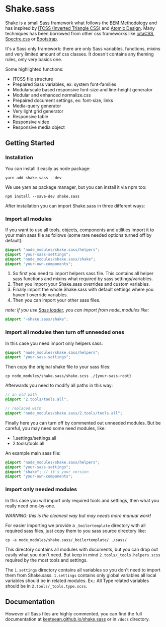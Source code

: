 # Shake.sass

Shake is a small [Sass](http://sass-lang.com) framework what follows the 
[BEM Methodology](https://en.bem.info) and has inspired by 
[ITCSS (Inverted Triangle CSS)](https://www.creativebloq.com/web-design/manage-large-scale-web-projects-new-css-architecture-itcss-41514731) 
and [Atomic Design](http://atomicdesign.bradfrost.com). Many techniques has been 
borrowed from other css frameworks like [iotaCSS](https://www.iotacss.com),
[Spectre.css](https://picturepan2.github.io) or [Bootstrap](https://getbootstrap.com).

It's a Sass only framework: there are only Sass variables, functions,
mixins and very limited amount of css classes. It doesn't contains
any theming rules, only very basics one.

Some highlighted functions:

- ITCSS file structure
- Prepaired Sass variables, ex: system font-families
- Modularscale based responsive font-size and line-height generator
- Modular and enhanced normalize.css
- Prepaired document settings, ex: font-size, links
- Media-query generator
- Very light grid generator
- Responsive table
- Responsive video
- Responsive media object

## Getting Started

### Installation

You can install it easily as node package:

```shell
yarn add shake.sass --dev
```

We use yarn as package manager, but you can install it via npm too:

```shell
npm install --save-dev shake.sass
```

After installation you can import Shake.sass in three different ways:

### Import all modules

If you want to use all tools, objects, components and utilities import
it to your main sass file as follows (some rare needed options turned
off by default):

```scss
@import "node_modules/shake.sass/helpers";
@import "your-sass-settings";
@import "node_modules/shake.sass/shake";
@import "your-own-components";
```

1. So first you need to import helpers sass file. This contains all helper sass
functions and mixins what required by sass settings/variables.
2. Then you import your Shake.sass overrides and custom variables.
3. Finally import the whole Shake.sass with default settings where you haven't
override variables.
4. Then you can import your other sass files.

_note: If you use [Sass loader](https://github.com/webpack-contrib/sass-loader),
you can import from node_modules like:_

```scss
@import "~shake.sass/shake";
```

### Import all modules then turn off unneeded ones

In this case you need import only helpers sass:

```scss
@import "node_modules/shake.sass/helpers";
@import "your-sass-settings";
```

Then copy the original shake file to your sass files:

```shell
cp node_modules/shake.sass/shake.scss ./{your-sass-root}
```

Afterwards you need to modify all paths in this way:

```scss
// an old path
@import "2.tools/tools.all";

// replaced with
@import "node_modules/shake.sass/2.tools/tools.all";
```

Finally here you can turn off by commented out unneeded modules. But be
careful, you may need some need modules, like:

- 1.settings/settings.all
- 2.tools/tools.all

An example main sass file:

```scss
@import "node_modules/shake.sass/helpers";
@import "your-sass-settings";
@import "shake"; // it's your version
@import "your-own-components";
```

### Import only needed modules

In this case you will import only required tools and settings, then what
you really need one-by-one.

_WARNING: this is the cleanest way but may needs more manual work!_

For easier importing we provide a `_boilertemplate` directory with all
required sass files, just copy them to you sass source directory like:

```shell
cp -a node_modules/shake.sass/_boilertemplate/ ./sass/
```

This directory contains all modules with documents, but you can drop
out easily what you don't need. But keep in mind
`2.tools/_tools.helpers.scss` required by the most tools and settings.

The `1.settings` directory contains all variables so you don't need to
import them from Shake.sass. `1.settings` contains only global variables
all local variables should be in related modules. Ex.: All Type related
variables should be in `2.tools/_tools.type.scss`.

## Documentation

However all Sass files are highly commented, you can find the full
documentation at [keeteean.github.io/shake.sass](https://keeteean.github.io/shake.sass/) or in `/docs` directory.
